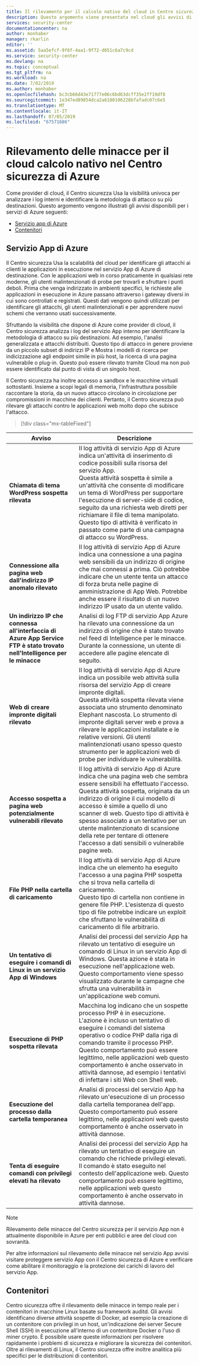 ```yaml
---
title: Il rilevamento per il calcolo nativo del cloud in Centro sicurezza di Azure per le minacce | Microsoft Docs
description: Questo argomento viene presentata nel cloud gli avvisi di calcolo nativo disponibili nel Centro sicurezza di Azure. nel Centro sicurezza di Azure.
services: security-center
documentationcenter: na
author: monhaber
manager: rkarlin
editor: ''
ms.assetid: 5aa5efcf-9f6f-4aa1-9f72-d651c6a7c9cd
ms.service: security-center
ms.devlang: na
ms.topic: conceptual
ms.tgt_pltfrm: na
ms.workload: na
ms.date: 7/02/2019
ms.author: monhaber
ms.openlocfilehash: bc3cb66d43e71777e06c6bd63dcff35e2ff19df8
ms.sourcegitcommit: 1e347ed89854dca2a6180106228bfafadc07c6e5
ms.translationtype: MT
ms.contentlocale: it-IT
ms.lasthandoff: 07/05/2019
ms.locfileid: "67571686"
---
```

# <a name="threat-detection-for-cloud-native-compute-in-azure-security-center"></a>Rilevamento delle minacce per il cloud calcolo nativo nel Centro sicurezza di Azure

Come provider di cloud, il Centro sicurezza Usa la visibilità univoca per analizzare i log interni e identificare la metodologia di attacco su più destinazioni. Questo argomento vengono illustrati gli avvisi disponibili per i servizi di Azure seguenti:

* [Servizio app di Azure](#app-services)
* [Contenitori](#azure-containers) 

## Servizio App di Azure <a name="app-services"></a>

Il Centro sicurezza Usa la scalabilità del cloud per identificare gli attacchi ai clienti le applicazioni in esecuzione nel servizio App di Azure di destinazione. Con le applicazioni web in corso praticamente in qualsiasi rete moderne, gli utenti malintenzionati di probe per trovarli e sfruttare i punti deboli. Prima che venga indirizzato in ambienti specifici, le richieste alle applicazioni in esecuzione in Azure passano attraverso i gateway diversi in cui sono controllati e registrati. Questi dati vengono quindi utilizzati per identificare gli attacchi, gli utenti malintenzionati e per apprendere nuovi schemi che verranno usati successivamente.

Sfruttando la visibilità che dispone di Azure come provider di cloud, il Centro sicurezza analizza i log del servizio App interno per identificare la metodologia di attacco su più destinazioni. Ad esempio, l'analisi generalizzata e attacchi distribuiti. Questo tipo di attacco in genere proviene da un piccolo subset di indirizzi IP e Mostra i modelli di ricerca per indicizzazione agli endpoint simile in più host, la ricerca di una pagina vulnerabile o plug-in. Questo può essere rilevato tramite Cloud ma non può essere identificato dal punto di vista di un singolo host.

Il Centro sicurezza ha inoltre accesso a sandbox e le macchine virtuali sottostanti. Insieme a scopi legali di memoria, l'infrastruttura possibile raccontare la storia, da un nuovo attacco circolano in circolazione per compromissioni in macchine dei clienti. Pertanto, il Centro sicurezza può rilevare gli attacchi contro le applicazioni web molto dopo che subisce l'attacco.

> [!div class="mx-tableFixed"]

|Avviso|Descrizione|
|---|---|
|**Chiamata di tema WordPress sospetta rilevata**|Il log attività di servizio App di Azure indica un'attività di inserimento di codice possibili sulla risorsa del servizio App.<br/> Questa attività sospetta è simile a un'attività che consente di modificare un tema di WordPress per supportare l'esecuzione di server-side di codice, seguito da una richiesta web diretti per richiamare il file di tema manipolato. Questo tipo di attività è verificato in passato come parte di una campagna di attacco su WordPress.|
|**Connessione alla pagina web dall'indirizzo IP anomalo rilevato**|Il log attività di servizio App di Azure indica una connessione a una pagina web sensibili da un indirizzo di origine che mai connessi a prima. Ciò potrebbe indicare che un utente tenta un attacco di forza bruta nelle pagine di amministrazione di App Web. Potrebbe anche essere il risultato di un nuovo indirizzo IP usato da un utente valido.|
|**Un indirizzo IP che connessa all'interfaccia di Azure App Service FTP è stato trovato nell'Intelligence per le minacce**|Analisi di log FTP di servizio App Azure ha rilevato una connessione da un indirizzo di origine che è stato trovato nel feed di Intelligence per le minacce. Durante la connessione, un utente di accedere alle pagine elencate di seguito.|
|**Web di creare impronte digitali rilevato**|Il log attività di servizio App di Azure indica un possibile web attività sulla risorsa del servizio App di creare impronte digitali. <br/>Questa attività sospetta rilevata viene associata uno strumento denominato Elephant nascosta. Lo strumento di impronte digitali server web e prova a rilevare le applicazioni installate e le relative versioni. Gli utenti malintenzionati usano spesso questo strumento per le applicazioni web di probe per individuare le vulnerabilità.|
|**Accesso sospetta a pagina web potenzialmente vulnerabili rilevato**|Il log attività di servizio App di Azure indica che una pagina web che sembra essere sensibili ha effettuato l'accesso. <br/>Questa attività sospetta, originata da un indirizzo di origine il cui modello di accesso è simile a quello di uno scanner di web. Questo tipo di attività è spesso associato a un tentativo per un utente malintenzionato di scansione della rete per tentare di ottenere l'accesso a dati sensibili o vulnerabile pagine web.|
|**File PHP nella cartella di caricamento**|Il log attività di servizio App di Azure indica che un elemento ha eseguito l'accesso a una pagina PHP sospetta che si trova nella cartella di caricamento. <br/>Questo tipo di cartella non contiene in genere file PHP. L'esistenza di questo tipo di file potrebbe indicare un exploit che sfruttano le vulnerabilità di caricamento di file arbitrario.|
|**Un tentativo di eseguire i comandi di Linux in un servizio App di Windows**|Analisi dei processi del servizio App ha rilevato un tentativo di eseguire un comando di Linux in un servizio App di Windows. Questa azione è stata in esecuzione nell'applicazione web. Questo comportamento viene spesso visualizzato durante le campagne che sfrutta una vulnerabilità in un'applicazione web comuni.|
|**Esecuzione di PHP sospetta rilevata**|Macchina log indicano che un sospette processo PHP è in esecuzione. L'azione è incluso un tentativo di eseguire i comandi del sistema operativo o codice PHP dalla riga di comando tramite il processo PHP. Questo comportamento può essere legittimo, nelle applicazioni web questo comportamento è anche osservato in attività dannose, ad esempio i tentativi di infettare i siti Web con Shell web.|
|**Esecuzione del processo dalla cartella temporanea**|Analisi di processi del servizio App ha rilevato un'esecuzione di un processo dalla cartella temporanea dell'app. Questo comportamento può essere legittimo, nelle applicazioni web questo comportamento è anche osservato in attività dannose.|
|**Tenta di eseguire comandi con privilegi elevati ha rilevato**|Analisi dei processi del servizio App ha rilevato un tentativo di eseguire un comando che richiede privilegi elevati. Il comando è stato eseguito nel contesto dell'applicazione web. Questo comportamento può essere legittimo, nelle applicazioni web questo comportamento è anche osservato in attività dannose.|

> [!NOTE]
> Rilevamento delle minacce del Centro sicurezza per il servizio App non è attualmente disponibile in Azure per enti pubblici e aree del cloud con sovranità.

Per altre informazioni sul rilevamento delle minacce nel servizio App avvisi visitare proteggere servizio App con il Centro sicurezza di Azure e verificare come abilitare il monitoraggio e la protezione dei carichi di lavoro del servizio App.

## Contenitori <a name="azure-containers"></a>

Centro sicurezza offre il rilevamento delle minacce in tempo reale per i contenitori in macchine Linux basate su framework auditd. Gli avvisi identificano diverse attività sospette di Docker, ad esempio la creazione di un contenitore con privilegi in un host, un'indicazione dei server Secure Shell (SSH) in esecuzione all'interno di un contenitore Docker o l'uso di miner crypto. È possibile usare queste informazioni per risolvere rapidamente i problemi di sicurezza e migliorare la sicurezza dei contenitori. Oltre ai rilevamenti di Linux, il Centro sicurezza offre inoltre analitica più specifici per le distribuzioni di contenitori.
